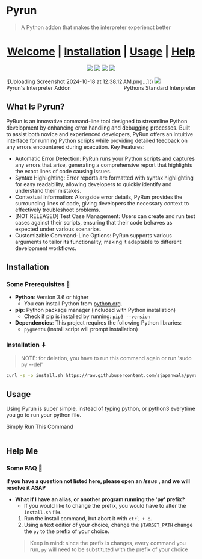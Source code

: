 # Pyrun
> A Python addon that makes the interpreter experienct better

# <center> [Welcome](#what-is-pyrun) | [Installation](#installation) | [Usage](#usage) | [Help](#help-me)
<p align="center">
<img src="https://img.shields.io/badge/Active_Development-green">
<img src="https://img.shields.io/badge/Tested-Unix-white">
<img src="https://img.shields.io/badge/python3-yellow">
<img src="https://img.shields.io/badge/Version-0.1 BETA-red">
</p>
![Uploading Screenshot 2024-10-18 at 12.38.12 AM.png…]()


<img src="https://github.com/user-attachments/assets/dbcf13f1-66a8-4d3c-b55f-fe48f96181d7">
<div style="display: flex; justify-content: space-between; width: 100%;">
    <p style="margin: 0;">Pyrun's Interpreter Addon</p>
    <p style="margin: 0;">Pythons Standard Interpreter</p>
</div>

## What Is Pyrun?
PyRun is an innovative command-line tool designed to streamline Python development by enhancing error handling and debugging processes. Built to assist both novice and experienced developers, PyRun offers an intuitive interface for running Python scripts while providing detailed feedback on any errors encountered during execution.
Key Features:

- Automatic Error Detection: PyRun runs your Python scripts and captures any errors that arise, generating a comprehensive report that highlights the exact lines of code causing issues.
- Syntax Highlighting: Error reports are formatted with syntax highlighting for easy readability, allowing developers to quickly identify and understand their mistakes.
- Contextual Information: Alongside error details, PyRun provides the surrounding lines of code, giving developers the necessary context to effectively troubleshoot problems.
- [NOT RELEASED] Test Case Management: Users can create and run test cases against their scripts, ensuring that their code behaves as expected under various scenarios.
- Customizable Command-Line Options: PyRun supports various arguments to tailor its functionality, making it adaptable to different development workflows.

## Installation
### Some Prerequisites 🚀
- **Python**: Version 3.6 or higher
  - You can install Python from [python.org](https://www.python.org/downloads/).
- **pip**: Python package manager (included with Python installation)
  - Check if pip is installed by running:
  ```pip3 --version```
- **Dependencies**: This project requires the following Python libraries:
  - `pygments` (install script will prompt installation)

### Installation ⬇
> NOTE: for deletion, you have to run this command again or run 'sudo py --del'

```sh
curl -s -o install.sh https://raw.githubusercontent.com/sjapanwala/pyrun/refs/heads/main/install.sh && bash install.sh
```
## Usage
Using Pyrun is super simple, instead of typing python, or python3 everytime you go to run your python file.

Simply Run This Command
```zsh
```



## Help Me
### Some FAQ 🙋
**if you have a question not listed here, please open an** ***Issue*** **, and we will resolve it ASAP**
-  **What if I have an alias, or another program running the 'py' prefix?**
    - If you would like to change the prefix, you would have to alter the `install.sh` file.
    1. Run the install command, but abort it with `ctrl + c`.
    2. Using a text editior of your choice, change the `$TARGET_PATH` change the `py` to the prefix of your choice.
    > Keep in mind: since the prefix is changes, every command you run, `py` will need to be substituted with the prefix of your choice 
